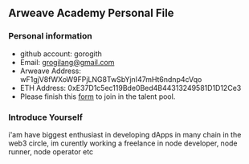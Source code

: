 ## Arweave Academy Personal File

### Personal information

- github account: gorogith
- Email: grogilang@gmail.com
- Arweave Address: wF1gjV8fWXoW9FPjLNG8TwSbYjnI47mHt6ndnp4cVqo
- ETH Address: 0xE37D1c5ec119Bde0Bed4B44313249581D1D12Ce3
- Please finish this [form](https://docs.google.com/forms/d/e/1FAIpQLSfWA5fIIcBgmRppm3jNz5vmf9Mai_QMVil-2pO4r7YKn_Zhtw/viewform?usp=sf_link) to join in the talent pool.

### Introduce Yourself
 i'am have biggest enthusiast in developing dApps in many chain in the web3 circle, im curently working a freelance in node developer, node runner, node operator etc

